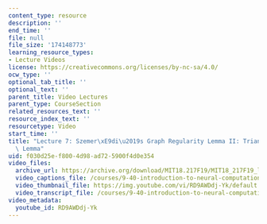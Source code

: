 ```yaml
---
content_type: resource
description: ''
end_time: ''
file: null
file_size: '174148773'
learning_resource_types:
- Lecture Videos
license: https://creativecommons.org/licenses/by-nc-sa/4.0/
ocw_type: ''
optional_tab_title: ''
optional_text: ''
parent_title: Video Lectures
parent_type: CourseSection
related_resources_text: ''
resource_index_text: ''
resourcetype: Video
start_time: ''
title: "Lecture 7: Szemer\xE9di\u2019s Graph Regularity Lemma II: Triangle Removal\
  \ Lemma"
uid: f030d25e-f800-4d98-ad72-5900f4d0e354
video_files:
  archive_url: https://archive.org/download/MIT18.217F19/MIT18_217F19_lec07_300k.mp4
  video_captions_file: /courses/9-40-introduction-to-neural-computation-spring-2018/RD9AWDdj-Yk_captions.vtt
  video_thumbnail_file: https://img.youtube.com/vi/RD9AWDdj-Yk/default.jpg
  video_transcript_file: /courses/9-40-introduction-to-neural-computation-spring-2018/RD9AWDdj-Yk_transcript.pdf
video_metadata:
  youtube_id: RD9AWDdj-Yk
---
```

